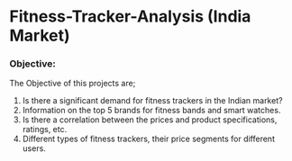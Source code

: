 # Fitness-Tracker-Analysis (India Market)
### Objective:
The Objective of this projects are;
1. Is there a significant demand for fitness trackers in the Indian market?
2. Information on the top 5 brands for fitness bands and smart watches.
3. Is there a correlation between the prices and product specifications, ratings, etc.
4. Different types of fitness trackers, their price segments for different users.
